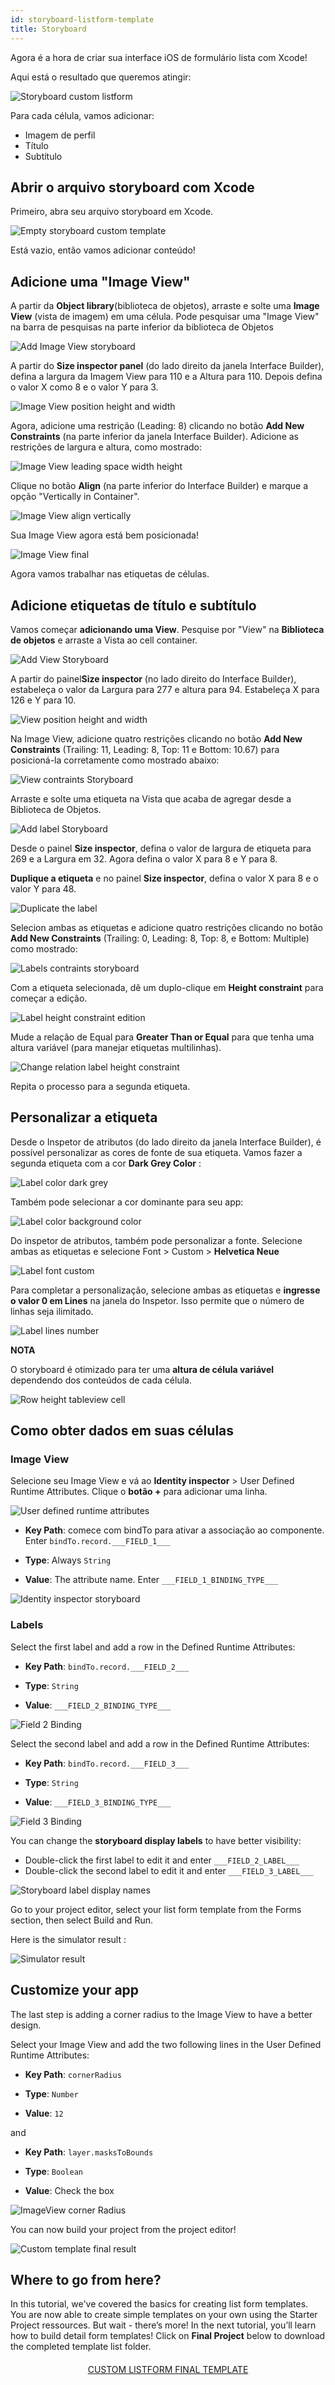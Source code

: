 ```yaml
---
id: storyboard-listform-template
title: Storyboard
---
```


Agora é a hora de criar sua interface iOS de formulário lista com Xcode!

Aqui está o resultado que queremos atingir:

![Storyboard custom listform](assets/en/custom-listform/storyboard-custom-listform.png)

Para cada célula, vamos adicionar:

* Imagem de perfil
* Título 
* Subtítulo

## Abrir o arquivo storyboard com Xcode

Primeiro, abra seu arquivo storyboard em Xcode.

![Empty storyboard custom template](assets/en/custom-listform/empty-storyboard-custom-template.png)

Está vazio, então vamos adicionar conteúdo!

## Adicione uma "Image View"

A partir da **Object library**(biblioteca de objetos), arraste e solte uma **Image View** (vista de imagem) em uma célula. Pode pesquisar uma "Image View" na barra de pesquisas na parte inferior da biblioteca de Objetos

![Add Image View storyboard](assets/en/custom-listform/add-imageview-storyboard.png)

A partir do **Size inspector panel** (do lado direito da janela Interface Builder), defina a largura da Imagem View para 110 e a Altura para 110. Depois defina o valor X como 8 e o valor Y para 3.

![Image View position height and width](assets/en/custom-listform/imageview-position-height-width.png)

Agora, adicione uma restrição (Leading: 8) clicando no botão **Add New Constraints** (na parte inferior da janela Interface Builder). Adicione as restrições de largura e altura, como mostrado:

![Image View leading space width height](assets/en/custom-listform/imageview-leading-space-width-height.png)

Clique no botão **Align** (na parte inferior do Interface Builder) e marque a opção "Vertically in Container".

![Image View align vertically](assets/en/custom-listform/imageview-align-vertically.png)

Sua Image View agora está bem posicionada!

![Image View final](assets/en/custom-listform/imageview-final.png)

Agora vamos trabalhar nas etiquetas de células.

## Adicione etiquetas de título e subtítulo

Vamos começar **adicionando uma View**. Pesquise por "View" na **Biblioteca de objetos** e arraste a Vista ao cell container.

![Add View Storyboard](assets/en/custom-listform/add-view-storyboard.png)

A partir do painel**Size inspector** (no lado direito do Interface Builder), estabeleça o valor da Largura para 277 e altura para 94. Estabeleça X para 126 e Y para 10.

![View position height and width](assets/en/custom-listform/view-position-height-width.png)

Na Image View, adicione quatro restrições clicando no botão **Add New Constraints** (Trailing: 11, Leading: 8, Top: 11 e Bottom: 10.67) para posicioná-la corretamente como mostrado abaixo:

![View contraints Storyboard](assets/en/custom-listform/view-constraints-storyboard.png)

Arraste e solte uma etiqueta na Vista que acaba de agregar desde a Biblioteca de Objetos.

![Add label Storyboard](assets/en/custom-listform/add-label-storyboard.png)

Desde o painel **Size inspector**, defina o valor de largura de etiqueta para 269 e a Largura em 32. Agora defina o valor X para 8 e Y para 8.

**Duplique a etiqueta** e no painel **Size inspector**, defina o valor X para 8 e o valor Y para 48.

![Duplicate the label](assets/en/custom-listform/duplicated-label-storyboard.png)

Selecion ambas as etiquetas e adicione quatro restrições clicando no botão **Add New Constraints** (Trailing: 0, Leading: 8, Top: 8, e Bottom: Multiple) como mostrado:

![Labels contraints storyboard](assets/en/custom-listform/labels-contraints-storyboard.png)

Com a etiqueta selecionada, dê um duplo-clique em **Height constraint** para começar a edição.

![Label height constraint edition](assets/en/custom-listform/label-height-constraint-edition.png)

Mude a relação de Equal para **Greater Than or Equal** para que tenha uma altura variável (para manejar etiquetas multilinhas).

![Change relation label height constraint](assets/en/custom-listform/change-relation-label-height-constraint.png)

Repita o processo para a segunda etiqueta.

## Personalizar a etiqueta

Desde o Inspetor de atributos (do lado direito da janela Interface Builder), é possível personalizar as cores de fonte de sua etiqueta. Vamos fazer a segunda etiqueta com a cor **Dark Grey Color** :

![Label color dark grey](assets/en/custom-listform/label-color-dark-grey.png)

Também pode selecionar a cor dominante para seu app:

![Label color background color](assets/en/custom-listform/label-color-background-color.png)

Do inspetor de atributos, também pode personalizar a fonte. Selecione ambas as etiquetas e selecione Font > Custom > **Helvetica Neue**

![Label font custom](assets/en/custom-listform/label-font-custom.png)

Para completar a personalização, selecione ambas as etiquetas e **ingresse o valor 0 em Lines** na janela do Inspetor. Isso permite que o número de linhas seja ilimitado.

![Label lines number](assets/en/custom-listform/label-lines-number.png)<div class = "tips"> 

**NOTA**

O storyboard é otimizado para ter uma **altura de célula variável** dependendo dos conteúdos de cada célula.

![Row height tableview cell](assets/en/custom-listform/row-height-tableview-cell.png)</div> 

## Como obter dados em suas células

### Image View

Selecione seu Image View e vá ao **Identity inspector** > User Defined Runtime Attributes. Clique o **botão +** para adicionar uma linha.

![User defined runtime attributes](assets/en/custom-listform/user-defined-runtime-attributes.png)

* **Key Path**: comece com bindTo para ativar a associação ao componente. Enter ```bindTo.record.___FIELD_1___```

* **Type**: Always ```String```

* **Value**: The attribute name. Enter ```___FIELD_1_BINDING_TYPE___```

![Identity inspector storyboard](assets/en/custom-listform/identity-inspector-storyboard.png)

### Labels

Select the first label and add a row in the Defined Runtime Attributes:

* **Key Path**: ```bindTo.record.___FIELD_2___```

* **Type**: ```String```

* **Value**: ```___FIELD_2_BINDING_TYPE___```

![Field 2 Binding](assets/en/custom-listform/field-2-binding.png)

Select the second label and add a row in the Defined Runtime Attributes:

* **Key Path**: ```bindTo.record.___FIELD_3___```

* **Type**: ```String```

* **Value**: ```___FIELD_3_BINDING_TYPE___```

![Field 3 Binding](assets/en/custom-listform/field-3-binding.png)

You can change the **storyboard display labels** to have better visibility:

* Double-click the first label to edit it and enter ```___FIELD_2_LABEL___```
* Double-click the second label to edit it and enter ```___FIELD_3_LABEL___```

![Storyboard label display names](assets/en/custom-listform/storyboard-label-display-name.png)

Go to your project editor, select your list form template from the Forms section, then select Build and Run.

Here is the simulator result :

![Simulator result](assets/en/custom-listform/simulator-result.png)

## Customize your app

The last step is adding a corner radius to the Image View to have a better design.

Select your Image View and add the two following lines in the User Defined Runtime Attributes:

* **Key Path**: ```cornerRadius```

* **Type**: ```Number```

* **Value**: ```12```

and

* **Key Path**: ```layer.masksToBounds```

* **Type**: ```Boolean```

* **Value**: Check the box

![ImageView corner Radius](assets/en/custom-listform/imageview-corner-radius.png)

You can now build your project from the project editor!

![Custom template final result](assets/en/custom-listform/custom-template-final-result.png)

## Where to go from here?

In this tutorial, we've covered the basics for creating list form templates. You are now able to create simple templates on your own using the Starter Project ressources. But wait - there’s more! In the next tutorial, you’ll learn how to build detail form templates! Click on **Final Project** below to download the completed template list folder.

<div style="text-align: center; margin-top: 20px">
  <p>
    

<a class="button"
href="../assets/en/custom-listform/CustomListFormFinalTemplate.zip">CUSTOM LISTFORM FINAL TEMPLATE</a>

  </p>
</div>